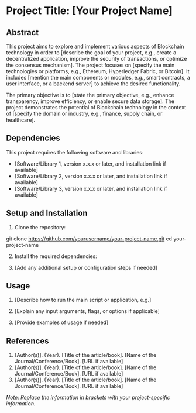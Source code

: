 # Project Title: [Your Project Name]

## Abstract

This project aims to explore and implement various aspects of Blockchain technology in order to [describe the goal of your project, e.g., create a decentralized application, improve the security of transactions, or optimize the consensus mechanism]. The project focuses on [specify the main technologies or platforms, e.g., Ethereum, Hyperledger Fabric, or Bitcoin]. It includes [mention the main components or modules, e.g., smart contracts, a user interface, or a backend server] to achieve the desired functionality.

The primary objective is to [state the primary objective, e.g., enhance transparency, improve efficiency, or enable secure data storage]. The project demonstrates the potential of Blockchain technology in the context of [specify the domain or industry, e.g., finance, supply chain, or healthcare].

## Dependencies

This project requires the following software and libraries:

- [Software/Library 1, version x.x.x or later, and installation link if available]
- [Software/Library 2, version x.x.x or later, and installation link if available]
- [Software/Library 3, version x.x.x or later, and installation link if available]

## Setup and Installation

1. Clone the repository:

git clone https://github.com/yourusername/your-project-name.git
cd your-project-name

2. Install the required dependencies:

3. [Add any additional setup or configuration steps if needed]

## Usage

1. [Describe how to run the main script or application, e.g.]

2. [Explain any input arguments, flags, or options if applicable]
3. [Provide examples of usage if needed]

## References

1. [Author(s)]. (Year). [Title of the article/book]. [Name of the Journal/Conference/Book]. [URL if available]
2. [Author(s)]. (Year). [Title of the article/book]. [Name of the Journal/Conference/Book]. [URL if available]
3. [Author(s)]. (Year). [Title of the article/book]. [Name of the Journal/Conference/Book]. [URL if available]

*Note: Replace the information in brackets with your project-specific information.*
